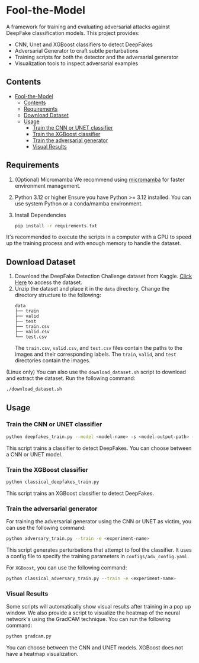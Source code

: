 # Fool-the-Model

A framework for training and evaluating adversarial attacks against DeepFake classification models. This project provides:

- CNN, Unet and XGBoost classifiers to detect DeepFakes
- Adversarial Generator to craft subtle perturbations
- Training scripts for both the detector and the adversarial generator
- Visualization tools to inspect adversarial examples

## Contents
- [Fool-the-Model](#fool-the-model)
  - [Contents](#contents)
  - [Requirements](#requirements)
  - [Download Dataset](#download-dataset)
  - [Usage](#usage)
    - [Train the CNN or UNET classifier](#train-the-cnn-or-unet-classifier)
    - [Train the XGBoost classifier](#train-the-xgboost-classifier)
    - [Train the adversarial generator](#train-the-adversarial-generator)
    - [Visual Results](#visual-results)

## Requirements

1. (Optional) Micromamba
   We recommend using [micromamba](https://mamba.readthedocs.io/en/latest/installation/micromamba-installation.html) for faster environment management.

2. Python 3.12 or higher
   Ensure you have Python >= 3.12 installed. You can use system Python or a conda/mamba environment.

3. Install Dependencies
   ```bash
   pip install -r requirements.txt
   ```

It's recommended to execute the scripts in a computer with a GPU to speed up the training process and with enough memory to handle the dataset.

## Download Dataset

1. Download the DeepFake Detection Challenge dataset from Kaggle. [Click Here](https://www.kaggle.com/datasets/xhlulu/140k-real-and-fake-faces) to access the dataset.
2. Unzip the dataset and place it in the `data` directory. Change the directory structure to the following:
   ```
   data
   ├── train
   ├── valid
   ├── test
   ├── train.csv
   ├── valid.csv
   └── test.csv
   ```
   The `train.csv`, `valid.csv`, and `test.csv` files contain the paths to the images and their corresponding labels. The `train`, `valid`, and `test` directories contain the images.


(Linux only) You can also use the `download_dataset.sh` script to download and extract the dataset. Run the following command:
```bash
./download_dataset.sh
```

## Usage

### Train the CNN or UNET classifier
   ```bash
   python deepfakes_train.py --model <model-name> -s <model-output-path> --train 
   ```
   This script trains a classifier to detect DeepFakes. You can choose between a CNN or UNET model.

### Train the XGBoost classifier
   ```bash
   python classical_deepfakes_train.py
   ```
   This script trains an XGBoost classifier to detect DeepFakes.

### Train the adversarial generator
   For training the adversarial generator using the CNN or UNET as victim, you can use the following command:
   
   ```bash
   python adversary_train.py --train -e <experiment-name>
   ```
   This script generates perturbations that attempt to fool the classifier. It uses a config file to specify the training parameters in `configs/adv_config.yaml`.

   For `XGBoost`, you can use the following command:
   ```bash
   python classical_adversary_train.py --train -e <experiment-name>
   ```

### Visual Results

Some scripts will automatically show visual results after training in a pop up window. We also provide a script to visualize the heatmap of the neural network's using the GradCAM technique. You can run the following command:
   ```bash
   python gradcam.py
   ```
   You can choose between the CNN and UNET models. XGBoost does not have a heatmap visualization.
